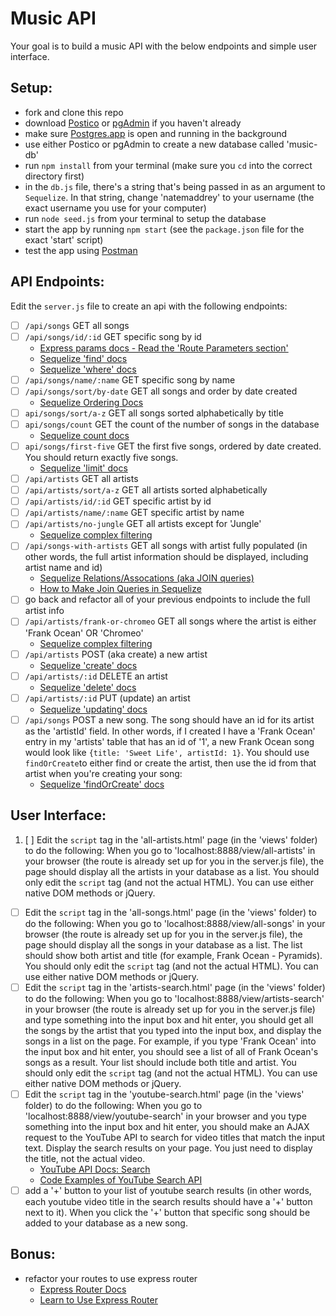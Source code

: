 # Music API
Your goal is to build a music API with the below endpoints and simple user interface.

## Setup:
- fork and clone this repo
- download [Postico](https://eggerapps.at/postico/) or [pgAdmin](https://www.pgadmin.org/) if you haven't already
- make sure [Postgres.app](http://postgresapp.com/) is open and running in the background
- use either Postico or pgAdmin to create a new database called 'music-db'
- run `npm install` from your terminal (make sure you `cd` into the correct directory first)
- in the `db.js` file, there's a string that's being passed in as an argument to `Sequelize`. In that string, change 'natemaddrey' to your username (the exact username you use for your computer)
- run `node seed.js` from your terminal to setup the database
- start the app by running `npm start` (see the  `package.json` file for the exact 'start' script)
- test the app using [Postman](https://www.getpostman.com/)

## API Endpoints:
Edit the `server.js` file to create an api with the following endpoints:

- [ ] `/api/songs` GET all songs
- [ ] `/api/songs/id/:id` GET specific song by id   
  - [Express params docs - Read the 'Route Parameters section'](https://expressjs.com/en/guide/routing.html)
  - [Sequelize 'find' docs](http://docs.sequelizejs.com/en/latest/docs/models-usage/#find-search-for-one-specific-element-in-the-database)
  - [Sequelize 'where' docs](http://docs.sequelizejs.com/en/latest/docs/querying/#where)
- [ ] `/api/songs/name/:name` GET specific song by name  
- [ ] `/api/songs/sort/by-date` GET all songs and order by date created
  - [Sequelize Ordering Docs](http://docs.sequelizejs.com/en/latest/docs/querying/#ordering)
- [ ] `api/songs/sort/a-z` GET all songs sorted alphabetically by title
- [ ] `api/songs/count` GET the count of the number of songs in the database
  - [Sequelize count docs](http://docs.sequelizejs.com/en/latest/docs/models-usage/#count-count-the-occurrences-of-elements-in-the-database)
- [ ] `api/songs/first-five` GET the first five songs, ordered by date created. You should return exactly five songs.
  - [Sequelize 'limit' docs](http://docs.sequelizejs.com/en/latest/docs/models-usage/#manipulating-the-dataset-with-limit-offset-order-and-group)
- [ ] `/api/artists` GET all artists
- [ ] `/api/artists/sort/a-z` GET all artists sorted alphabetically  
- [ ] `/api/artists/id/:id` GET specific artist by id
- [ ] `/api/artists/name/:name` GET specific artist by name
- [ ] `/api/artists/no-jungle` GET all artists except for 'Jungle'
  - [Sequelize complex filtering](http://docs.sequelizejs.com/en/latest/docs/models-usage/#complex-filtering-or-not-queries)
- [ ] `/api/songs-with-artists` GET all songs with artist fully populated (in other words, the full artist information should be displayed, including artist name and id)
  - [Sequelize Relations/Assocations (aka JOIN queries)](http://docs.sequelizejs.com/en/latest/docs/querying/#relations-associations)
  - [How to Make Join Queries in Sequelize](http://stackoverflow.com/questions/20460270/how-to-make-join-querys-using-sequelize-in-nodejs)
- [ ] go back and refactor all of your previous endpoints to include the full artist info
- [ ] `/api/artists/frank-or-chromeo` GET all songs where the artist is either 'Frank Ocean' OR 'Chromeo'
  - [Sequelize complex filtering](http://docs.sequelizejs.com/en/latest/docs/models-usage/#complex-filtering-or-not-queries)
- [ ] `/api/artists` POST (aka create) a new artist
  - [Sequelize 'create' docs](http://docs.sequelizejs.com/en/v3/docs/instances/#creating-persistent-instances)
- [ ] `/api/artists/:id` DELETE an artist
  - [Sequelize 'delete' docs](http://docs.sequelizejs.com/en/v3/docs/instances/#destroying-deleting-persistent-instances)
- [ ] `/api/artists/:id` PUT (update) an artist
  - [Sequelize 'updating' docs](http://docs.sequelizejs.com/en/v3/docs/instances/#updating-saving-persisting-an-instance)
- [ ] `/api/songs` POST a new song. The song should have an id for its artist as the 'artistId' field. In other words, if I created I have a 'Frank Ocean' entry in my 'artists' table that has an id of '1', a new Frank Ocean song would look like `{title: 'Sweet Life', artistId: 1}`. You should use `findOrCreate`to either find or create the artist, then use the id from that artist when you're creating your song:
    - [Sequelize 'findOrCreate' docs](http://docs.sequelizejs.com/en/latest/docs/models-usage/#findorcreate-search-for-a-specific-element-or-create-it-if-not-available)

## User Interface:
1. [ ] Edit the `script` tag in the 'all-artists.html' page (in the 'views' folder) to do the following: When you go to 'localhost:8888/view/all-artists' in your browser (the route is already set up for you in the server.js file), the page should display all the artists in your database as a list. You should only edit the `script` tag (and not the actual HTML). You can use either native DOM methods or jQuery.
- [ ] Edit the `script` tag in the 'all-songs.html' page (in the 'views' folder) to do the following: When you go to 'localhost:8888/view/all-songs' in your browser (the route is already set up for you in the server.js file), the page should display all the songs in your database as a list. The list should show both artist and title (for example, Frank Ocean - Pyramids). You should only edit the `script` tag (and not the actual HTML). You can use either native DOM methods or jQuery.
- [ ] Edit the `script` tag in the 'artists-search.html' page (in the 'views' folder) to do the following: When you go to 'localhost:8888/view/artists-search' in your browser (the route is already set up for you in the server.js file) and type something into the input box and hit enter, you should get all the songs by the artist that you typed into the input box, and display the songs in a list on the page. For example, if you type 'Frank Ocean' into the input box and hit enter, you should see a list of all of Frank Ocean's songs as a result. Your list should include both title and artist. You should only edit the `script` tag (and not the actual HTML). You can use either native DOM methods or jQuery.
- [ ] Edit the `script` tag in the 'youtube-search.html' page (in the 'views' folder) to do the following: When you go to 'localhost:8888/view/youtube-search' in your browser and you type something into the input box and hit enter, you should make an AJAX request to the YouTube API to search for video titles that match the input text. Display the search results on your page. You just need to display the title, not the actual video.
  - [YouTube API Docs: Search](https://developers.google.com/youtube/v3/docs/search/list)
  - [Code Examples of YouTube Search API](https://developers.google.com/youtube/v3/sample_requests#search)
- [ ] add a '+' button to your list of youtube search results (in other words, each youtube video title in the search results should have a '+' button next to it). When you click the '+' button that specific song should be added to your database as a new song.

## Bonus:
- refactor your routes to use express router
  - [Express Router Docs](http://expressjs.com/en/api.html#router)
  - [Learn to Use Express Router](https://scotch.io/tutorials/learn-to-use-the-new-router-in-expressjs-4)
